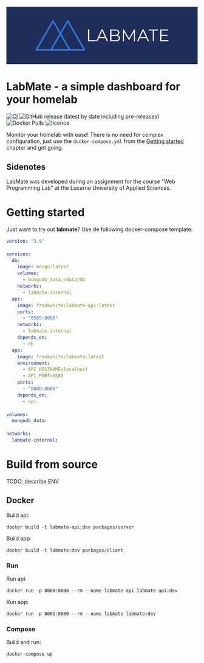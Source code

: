 ![logo](doc/img/logo-banner.png)

# LabMate - a simple dashboard for your homelab

[![CI](https://github.com/francWhite/labmate/actions/workflows/ci.yml/badge.svg?branch=main)](https://github.com/francWhite/labmate/actions/workflows/ci.yml)
![GitHub release (latest by date including pre-releases)](https://img.shields.io/github/v/release/francWhite/labmate?include_prereleases)
![Docker Pulls](https://img.shields.io/docker/pulls/frankwhite/labmate)
![licence](https://img.shields.io/github/license/francWhite/labmate)


Monitor your homelab with ease! There is no need for complex configuration, just use the `docker-compose.yml` from
the [Getting started](#getting-started) chapter and get going.


## Sidenotes
LabMate was developed during an assignment for the course "Web Programming Lab" at the Lucerne University of Applied
Sciences.

# Getting started

Just want to try out **labmate**? Use de following docker-compose template:

```yaml
version: "3.9"

services:
  db:
    image: mongo:latest
    volumes:
      - mongodb_data:/data/db
    networks:
      - labmate-internal
  api:
    image: frankwhite/labmate-api:latest
    ports:
      - "8585:8000"
    networks:
      - labmate-internal
    depends_on:
      - db
  app:
    image: frankwhite/labmate:latest
    environment:
      - API_HOSTNAME=localhost
      - API_PORT=8585
    ports:
      - "8080:8080"
    depends_on:
      - api

volumes:
  mongodb_data:

networks:
  labmate-internal:
```

# Build from source

TODO: describe ENV

## Docker

Build api:

```shell
docker build -t labmate-api:dev packages/server
```

Build app:

```shell
docker build -t labmate:dev packages/client
```

### Run

Run api:

```shell
docker run -p 8000:8000 --rm --name labmate-api labmate-api:dev
```

Run app:

```shell
docker run -p 8001:8080 --rm --name labmate labmate:dev
```

### Compose

Build and run:

```shell
docker-compose up
```
